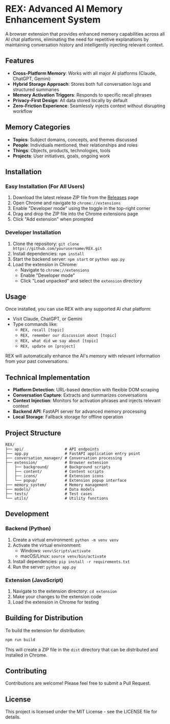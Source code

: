 # REX: Advanced AI Memory Enhancement System

A browser extension that provides enhanced memory capabilities across all AI chat platforms, eliminating the need for repetitive explanations by maintaining conversation history and intelligently injecting relevant context.

## Features

- **Cross-Platform Memory**: Works with all major AI platforms (Claude, ChatGPT, Gemini)
- **Hybrid Storage Approach**: Stores both full conversation logs and structured summaries
- **Memory Activation Triggers**: Responds to specific recall phrases
- **Privacy-First Design**: All data stored locally by default
- **Zero-Friction Experience**: Seamlessly injects context without disrupting workflow

## Memory Categories

- **Topics**: Subject domains, concepts, and themes discussed
- **People**: Individuals mentioned, their relationships and roles
- **Things**: Objects, products, technologies, tools
- **Projects**: User initiatives, goals, ongoing work

## Installation

### Easy Installation (For All Users)

1. Download the latest release ZIP file from the [Releases](https://github.com/yourusername/REX/releases) page
2. Open Chrome and navigate to `chrome://extensions`
3. Enable "Developer mode" using the toggle in the top-right corner
4. Drag and drop the ZIP file into the Chrome extensions page
5. Click "Add extension" when prompted

### Developer Installation

1. Clone the repository: `git clone https://github.com/yourusername/REX.git`
2. Install dependencies: `npm install`
3. Start the backend server: `npm start` or `python app.py`
4. Load the extension in Chrome:
   - Navigate to `chrome://extensions`
   - Enable "Developer mode"
   - Click "Load unpacked" and select the `extension` directory

## Usage

Once installed, you can use REX with any supported AI chat platform:

- Visit Claude, ChatGPT, or Gemini
- Type commands like:
  - `REX, recall [topic]`
  - `REX, remember our discussion about [topic]`
  - `REX, what did we say about [topic]`
  - `REX, update on [project]`

REX will automatically enhance the AI's memory with relevant information from your past conversations.

## Technical Implementation

- **Platform Detection**: URL-based detection with flexible DOM scraping
- **Conversation Capture**: Extracts and summarizes conversations
- **Context Injection**: Monitors for activation phrases and injects relevant context
- **Backend API**: FastAPI server for advanced memory processing
- **Local Storage**: Fallback storage for offline operation

## Project Structure

```
REX/
├── api/                  # API endpoints
├── app.py                # FastAPI application entry point
├── conversation_manager/ # Conversation processing
├── extension/            # Browser extension
│   ├── background/       # Background scripts
│   ├── content/          # Content scripts
│   ├── icons/            # Extension icons
│   └── popup/            # Extension popup interface
├── memory_system/        # Memory management
├── models/               # Data models
├── tests/                # Test cases
└── utils/                # Utility functions
```

## Development

### Backend (Python)

1. Create a virtual environment: `python -m venv venv`
2. Activate the virtual environment:
   - Windows: `venv\Scripts\activate`
   - macOS/Linux: `source venv/bin/activate`
3. Install dependencies: `pip install -r requirements.txt`
4. Run the server: `python app.py`

### Extension (JavaScript)

1. Navigate to the extension directory: `cd extension`
2. Make your changes to the extension code
3. Load the extension in Chrome for testing

## Building for Distribution

To build the extension for distribution:

```bash
npm run build
```

This will create a ZIP file in the `dist` directory that can be distributed and installed in Chrome.

## Contributing

Contributions are welcome! Please feel free to submit a Pull Request.

## License

This project is licensed under the MIT License - see the LICENSE file for details.
